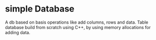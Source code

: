 # simple Database
A db based on basis operations like add columns, rows and data.
Table database build from scratch using C++, by using memory allocations
for adding data.
